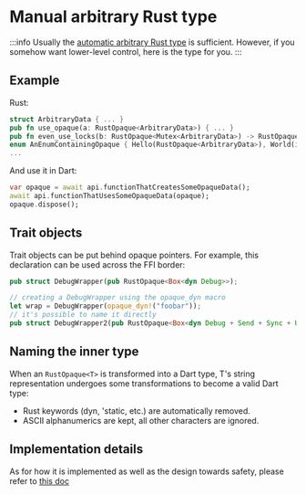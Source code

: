 # Manual arbitrary Rust type

:::info
Usually the [automatic arbitrary Rust type](rust-auto-opaque) is sufficient.
However, if you somehow want lower-level control, here is the type for you.
:::

## Example

Rust:

```rust
struct ArbitraryData { ... }
pub fn use_opaque(a: RustOpaque<ArbitraryData>) { ... }
pub fn even_use_locks(b: RustOpaque<Mutex<ArbitraryData>) -> RustOpaque<RwLock<ArbitraryData>> { ... }
enum AnEnumContainingOpaque { Hello(RustOpaque<ArbitraryData>), World(i32) }
...
```

And use it in Dart:

```dart
var opaque = await api.functionThatCreatesSomeOpaqueData();
await api.functionThatUsesSomeOpaqueData(opaque);
opaque.dispose();
```

## Trait objects

Trait objects can be put behind opaque pointers. For example, this declaration can
be used across the FFI border:

```rust
pub struct DebugWrapper(pub RustOpaque<Box<dyn Debug>>);

// creating a DebugWrapper using the opaque_dyn macro
let wrap = DebugWrapper(opaque_dyn!("foobar"));
// it's possible to name it directly
pub struct DebugWrapper2(pub RustOpaque<Box<dyn Debug + Send + Sync + UnwindSafe + RefUnwindSafe>>);
```

## Naming the inner type

When an `RustOpaque<T>` is transformed into a Dart type, T's string
representation undergoes some transformations to become a valid Dart type:
- Rust keywords (dyn, 'static, etc.) are automatically removed.
- ASCII alphanumerics are kept, all other characters are ignored.

## Implementation details

As for how it is implemented as well as the design towards safety,
please refer to [this doc](../../contributing/submodules/rust-opaque)